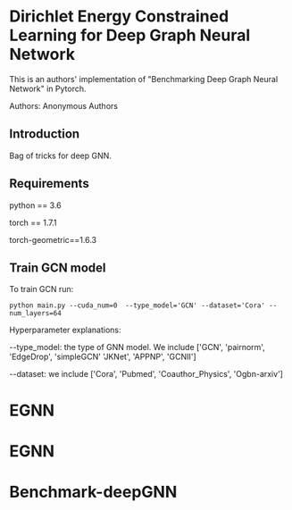 # Dirichlet Energy Constrained Learning for Deep Graph Neural Network

This is an authors' implementation of "Benchmarking Deep Graph Neural Network" in Pytorch.

Authors: Anonymous Authors



## Introduction

Bag of tricks for deep GNN.

## Requirements

python == 3.6

torch == 1.7.1

torch-geometric==1.6.3

## Train GCN model

To train GCN run:
```
python main.py --cuda_num=0  --type_model='GCN' --dataset='Cora' --num_layers=64
```
Hyperparameter explanations:


--type_model: the type of GNN model. We include ['GCN', 'pairnorm', 'EdgeDrop', 'simpleGCN'
'JKNet', 'APPNP', 'GCNII']

--dataset: we include ['Cora', 'Pubmed', 'Coauthor_Physics', 'Ogbn-arxiv']






# EGNN
# EGNN
# Benchmark-deepGNN
